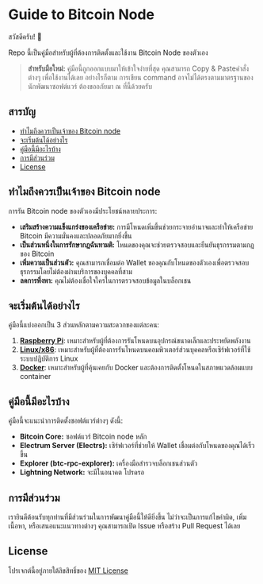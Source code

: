 # Guide to Bitcoin Node

สวัสดีครับ! 👋

Repo นี้เป็นคู่มือสำหรับผู้ที่ต้องการติดตั้งและใช้งาน Bitcoin Node ของตัวเอง

> **สำหรับมือใหม่:** คู่มือนี้ถูกออกแบบมาให้เข้าใจง่ายที่สุด คุณสามารถ Copy & Pasteคำสั่งต่างๆ เพื่อใช้งานได้เลย อย่างไรก็ตาม การเขียน command อาจไม่ได้ตรงตามมาตรฐานของนักพัฒนาซอฟต์แวร์ ต้องขออภัยมา ณ ที่นี้ด้วยครับ

## สารบัญ

* [ทำไมถึงควรเป็นเจ้าของ Bitcoin node](#ทำไมถึงควรเป็นเจ้าของ-bitcoin-node)
* [จะเริ่มต้นได้อย่างไร](#จะเริ่มต้นได้อย่างไร)
* [คู่มือนี้มีอะไรบ้าง](#คู่มือนี้มีอะไรบ้าง)
* [การมีส่วนร่วม](#การมีส่วนร่วม)
* [License](#license)

## ทำไมถึงควรเป็นเจ้าของ Bitcoin node

การรัน Bitcoin node ของตัวเองมีประโยชน์หลายประการ:

*   **เสริมสร้างความแข็งแกร่งของเครือข่าย:** การมีโหนดเพิ่มขึ้นช่วยกระจายอำนาจและทำให้เครือข่าย Bitcoin มีความมั่นคงและปลอดภัยมากยิ่งขึ้น
*   **เป็นส่วนหนึ่งในการรักษากฎฉันทามติ:** โหนดของคุณจะช่วยตรวจสอบและยืนยันธุรกรรมตามกฎของ Bitcoin
*   **เพิ่มความเป็นส่วนตัว:** คุณสามารถเชื่อมต่อ Wallet ของคุณกับโหนดของตัวเองเพื่อตรวจสอบธุรกรรมโดยไม่ต้องผ่านบริการของบุคคลที่สาม
*   **ลดการพึ่งพา:** คุณไม่ต้องเชื่อใจใครในการตรวจสอบข้อมูลในบล็อกเชน

## จะเริ่มต้นได้อย่างไร

คู่มือนี้แบ่งออกเป็น 3 ส่วนหลักตามความสะดวกของแต่ละคน:

1.  [**Raspberry Pi**](./pi/README.md): เหมาะสำหรับผู้ที่ต้องการรันโหนดบนอุปกรณ์ขนาดเล็กและประหยัดพลังงาน
2.  [**Linux/x86**](./linux-x86/README.md): เหมาะสำหรับผู้ที่ต้องการรันโหนดบนคอมพิวเตอร์ส่วนบุคคลหรือเซิร์ฟเวอร์ที่ใช้ระบบปฏิบัติการ Linux
3.  [**Docker**](./docker/README.md): เหมาะสำหรับผู้ที่คุ้นเคยกับ Docker และต้องการติดตั้งโหนดในสภาพแวดล้อมแบบ container

## คู่มือนี้มีอะไรบ้าง

คู่มือนี้จะแนะนำการติดตั้งซอฟต์แวร์ต่างๆ ดังนี้:

*   **Bitcoin Core:** ซอฟต์แวร์ Bitcoin node หลัก
*   **Electrum Server (Electrs):** เซิร์ฟเวอร์ที่ช่วยให้ Wallet เชื่อมต่อกับโหนดของคุณได้เร็วขึ้น
*   **Explorer (btc-rpc-explorer):** เครื่องมือสำรวจบล็อกเชนส่วนตัว
*   **Lightning Network:** จะมีในอนาคต โปรดรอ

## การมีส่วนร่วม

เรายินดีต้อนรับทุกท่านที่มีส่วนร่วมในการพัฒนาคู่มือนี้ให้ดียิ่งขึ้น ไม่ว่าจะเป็นการแก้ไขคำผิด, เพิ่มเนื้อหา, หรือเสนอแนะแนวทางต่างๆ คุณสามารถเปิด Issue หรือสร้าง Pull Request ได้เลย

## License

โปรเจกต์นี้อยู่ภายใต้ลิขสิทธิ์ของ [MIT License](./LICENSE)
